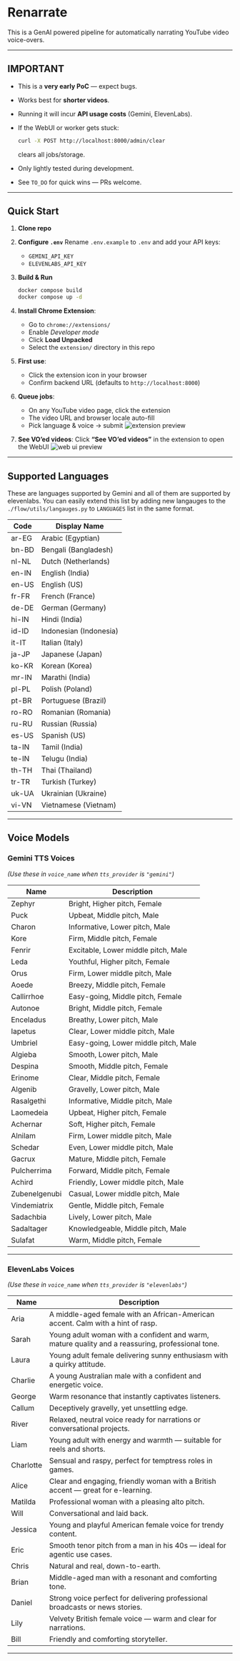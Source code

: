 # Renarrate

This is a GenAI powered pipeline for automatically narrating YouTube video voice-overs.

---

## **IMPORTANT**

* This is a **very early PoC** — expect bugs.
* Works best for **shorter videos**.
* Running it will incur **API usage costs** (Gemini, ElevenLabs).
* If the WebUI or worker gets stuck:

  ```bash
  curl -X POST http://localhost:8000/admin/clear
  ```

  clears all jobs/storage.
* Only lightly tested during development.
* See `TO_DO` for quick wins — PRs welcome.

---

## **Quick Start**

1. **Clone repo**
2. **Configure `.env`**
   Rename `.env.example` to `.env` and add your API keys:

   * `GEMINI_API_KEY`
   * `ELEVENLABS_API_KEY`
3. **Build & Run**

   ```bash
   docker compose build
   docker compose up -d
   ```
4. **Install Chrome Extension**:

   * Go to `chrome://extensions/`
   * Enable *Developer mode*
   * Click **Load Unpacked**
   * Select the `extension/` directory in this repo
5. **First use**:

   * Click the extension icon in your browser
   * Confirm backend URL (defaults to `http://localhost:8000`)
6. **Queue jobs**:

   * On any YouTube video page, click the extension
   * The video URL and browser locale auto-fill
   * Pick language & voice → submit
     ![extension preview](extension.png)
7. **See VO’ed videos**:
   Click **“See VO’ed videos”** in the extension to open the WebUI
   ![web ui preview](webui.png)

---

## **Supported Languages**

These are languages supported by Gemini and all of them are supported by elevenlabs.
You can easily extend this list by adding new langauges to the `./flow/utils/langauges.py` to `LANGUAGES` list in the same format.

| Code  | Display Name           |
| ----- | ---------------------- |
| ar-EG | Arabic (Egyptian)      |
| bn-BD | Bengali (Bangladesh)   |
| nl-NL | Dutch (Netherlands)    |
| en-IN | English (India)        |
| en-US | English (US)           |
| fr-FR | French (France)        |
| de-DE | German (Germany)       |
| hi-IN | Hindi (India)          |
| id-ID | Indonesian (Indonesia) |
| it-IT | Italian (Italy)        |
| ja-JP | Japanese (Japan)       |
| ko-KR | Korean (Korea)         |
| mr-IN | Marathi (India)        |
| pl-PL | Polish (Poland)        |
| pt-BR | Portuguese (Brazil)    |
| ro-RO | Romanian (Romania)     |
| ru-RU | Russian (Russia)       |
| es-US | Spanish (US)           |
| ta-IN | Tamil (India)          |
| te-IN | Telugu (India)         |
| th-TH | Thai (Thailand)        |
| tr-TR | Turkish (Turkey)       |
| uk-UA | Ukrainian (Ukraine)    |
| vi-VN | Vietnamese (Vietnam)   |

---

## **Voice Models**

### **Gemini TTS Voices**

*(Use these in `voice_name` when `tts_provider` is `"gemini"`)*

| Name          | Description                          |
| ------------- | ------------------------------------ |
| Zephyr        | Bright, Higher pitch, Female         |
| Puck          | Upbeat, Middle pitch, Male           |
| Charon        | Informative, Lower pitch, Male       |
| Kore          | Firm, Middle pitch, Female           |
| Fenrir        | Excitable, Lower middle pitch, Male  |
| Leda          | Youthful, Higher pitch, Female       |
| Orus          | Firm, Lower middle pitch, Male       |
| Aoede         | Breezy, Middle pitch, Female         |
| Callirrhoe    | Easy-going, Middle pitch, Female     |
| Autonoe       | Bright, Middle pitch, Female         |
| Enceladus     | Breathy, Lower pitch, Male           |
| Iapetus       | Clear, Lower middle pitch, Male      |
| Umbriel       | Easy-going, Lower middle pitch, Male |
| Algieba       | Smooth, Lower pitch, Male            |
| Despina       | Smooth, Middle pitch, Female         |
| Erinome       | Clear, Middle pitch, Female          |
| Algenib       | Gravelly, Lower pitch, Male          |
| Rasalgethi    | Informative, Middle pitch, Male      |
| Laomedeia     | Upbeat, Higher pitch, Female         |
| Achernar      | Soft, Higher pitch, Female           |
| Alnilam       | Firm, Lower middle pitch, Male       |
| Schedar       | Even, Lower middle pitch, Male       |
| Gacrux        | Mature, Middle pitch, Female         |
| Pulcherrima   | Forward, Middle pitch, Female        |
| Achird        | Friendly, Lower middle pitch, Male   |
| Zubenelgenubi | Casual, Lower middle pitch, Male     |
| Vindemiatrix  | Gentle, Middle pitch, Female         |
| Sadachbia     | Lively, Lower pitch, Male            |
| Sadaltager    | Knowledgeable, Middle pitch, Male    |
| Sulafat       | Warm, Middle pitch, Female           |

---

### **ElevenLabs Voices**

*(Use these in `voice_name` when `tts_provider` is `"elevenlabs"`)*

| Name      | Description                                                                                      |
| --------- | ------------------------------------------------------------------------------------------------ |
| Aria      | A middle-aged female with an African-American accent. Calm with a hint of rasp.                  |
| Sarah     | Young adult woman with a confident and warm, mature quality and a reassuring, professional tone. |
| Laura     | Young adult female delivering sunny enthusiasm with a quirky attitude.                           |
| Charlie   | A young Australian male with a confident and energetic voice.                                    |
| George    | Warm resonance that instantly captivates listeners.                                              |
| Callum    | Deceptively gravelly, yet unsettling edge.                                                       |
| River     | Relaxed, neutral voice ready for narrations or conversational projects.                          |
| Liam      | Young adult with energy and warmth — suitable for reels and shorts.                              |
| Charlotte | Sensual and raspy, perfect for temptress roles in games.                                         |
| Alice     | Clear and engaging, friendly woman with a British accent — great for e-learning.                 |
| Matilda   | Professional woman with a pleasing alto pitch.                                                   |
| Will      | Conversational and laid back.                                                                    |
| Jessica   | Young and playful American female voice for trendy content.                                      |
| Eric      | Smooth tenor pitch from a man in his 40s — ideal for agentic use cases.                          |
| Chris     | Natural and real, down-to-earth.                                                                 |
| Brian     | Middle-aged man with a resonant and comforting tone.                                             |
| Daniel    | Strong voice perfect for delivering professional broadcasts or news stories.                     |
| Lily      | Velvety British female voice — warm and clear for narrations.                                    |
| Bill      | Friendly and comforting storyteller.                                                             |

---
